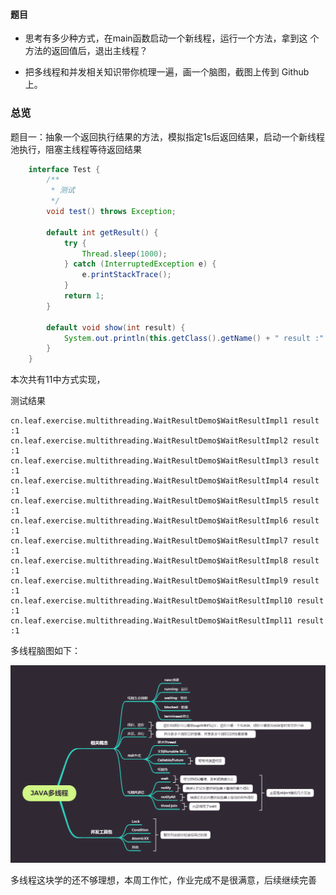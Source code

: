 ####  题目

- 思考有多少种方式，在main函数启动一个新线程，运行一个方法，拿到这 个方法的返回值后，退出主线程？

- 把多线程和并发相关知识带你梳理一遍，画一个脑图，截图上传到 Github 上。

### 总览

题目一：抽象一个返回执行结果的方法，模拟指定1s后返回结果，启动一个新线程池执行，阻塞主线程等待返回结果

```java
    interface Test {
        /**
         * 测试
         */
        void test() throws Exception;

        default int getResult() {
            try {
                Thread.sleep(1000);
            } catch (InterruptedException e) {
                e.printStackTrace();
            }
            return 1;
        }

        default void show(int result) {
            System.out.println(this.getClass().getName() + " result :" + result);
        }
    }
```

本次共有11中方式实现，

测试结果

```properties
cn.leaf.exercise.multithreading.WaitResultDemo$WaitResultImpl1 result :1
cn.leaf.exercise.multithreading.WaitResultDemo$WaitResultImpl2 result :1
cn.leaf.exercise.multithreading.WaitResultDemo$WaitResultImpl3 result :1
cn.leaf.exercise.multithreading.WaitResultDemo$WaitResultImpl4 result :1
cn.leaf.exercise.multithreading.WaitResultDemo$WaitResultImpl5 result :1
cn.leaf.exercise.multithreading.WaitResultDemo$WaitResultImpl6 result :1
cn.leaf.exercise.multithreading.WaitResultDemo$WaitResultImpl7 result :1
cn.leaf.exercise.multithreading.WaitResultDemo$WaitResultImpl8 result :1
cn.leaf.exercise.multithreading.WaitResultDemo$WaitResultImpl9 result :1
cn.leaf.exercise.multithreading.WaitResultDemo$WaitResultImpl10 result :1
cn.leaf.exercise.multithreading.WaitResultDemo$WaitResultImpl11 result :1
```

多线程脑图如下：

![](https://raw.githubusercontent.com/li-keguo/JAVA-01/main/Week_04/JAVA%E5%A4%9A%E7%BA%BF%E7%A8%8B.png)

多线程这块学的还不够理想，本周工作忙，作业完成不是很满意，后续继续完善

